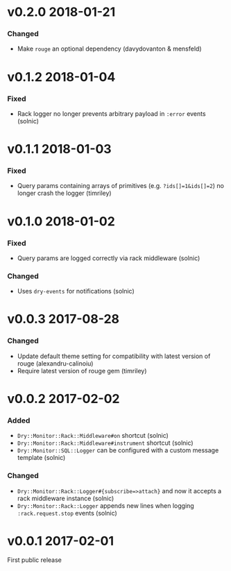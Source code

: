 # v0.2.0 2018-01-21

### Changed

* Make `rouge` an optional dependency (davydovanton & mensfeld)

# v0.1.2 2018-01-04

### Fixed

* Rack logger no longer prevents arbitrary payload in `:error` events (solnic)

# v0.1.1 2018-01-03

### Fixed

* Query params containing arrays of primitives (e.g. `?ids[]=1&ids[]=2`) no longer crash the logger (timriley)

# v0.1.0 2018-01-02

### Fixed

* Query params are logged correctly via rack middleware (solnic)

### Changed

* Uses `dry-events` for notifications (solnic)

# v0.0.3 2017-08-28

### Changed

* Update default theme setting for compatibility with latest version of rouge (alexandru-calinoiu)
* Require latest version of rouge gem (timriley)

# v0.0.2 2017-02-02

### Added

* `Dry::Monitor::Rack::Middleware#on` shortcut (solnic)
* `Dry::Monitor::Rack::Middleware#instrument` shortcut (solnic)
* `Dry::Monitor::SQL::Logger` can be configured with a custom message template (solnic)

### Changed

* `Dry::Monitor::Rack::Logger#{subscribe=>attach}` and now it accepts a rack middleware instance (solnic)
* `Dry::Monitor::Rack::Logger` appends new lines when logging `:rack.request.stop` events (solnic)

# v0.0.1 2017-02-01

First public release
